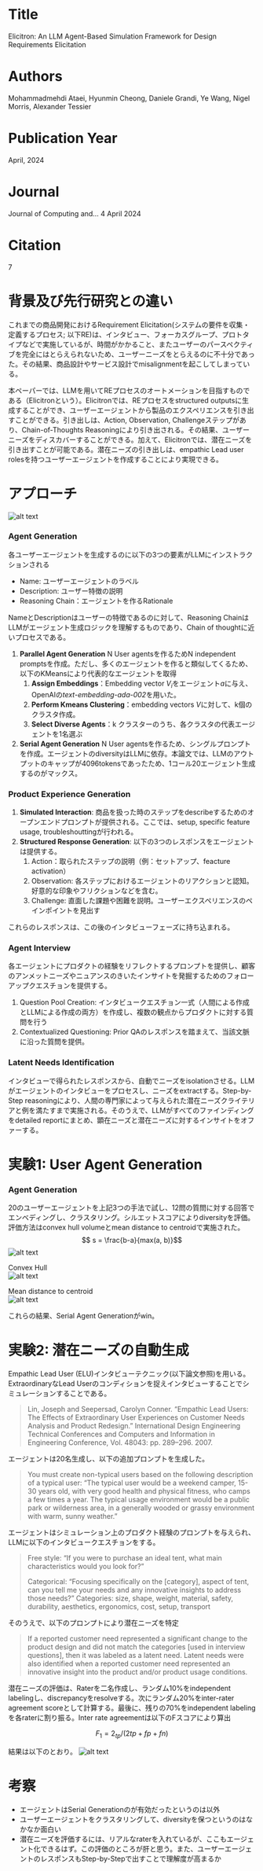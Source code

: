 # Title
Elicitron: An LLM Agent-Based Simulation Framework for Design Requirements Elicitation

# Authors
Mohammadmehdi Ataei, Hyunmin Cheong, Daniele Grandi, Ye Wang, Nigel Morris, Alexander Tessier

# Publication Year
April, 2024

# Journal
Journal of Computing and… 4 April 2024

# Citation
7

# 背景及び先行研究との違い
これまでの商品開発におけるRequirement Elicitation(システムの要件を収集・定義するプロセス; 以下RE)は、インタビュー、フォーカスグループ、プロトタイプなどで実施しているが、時間がかかること、またユーザーのパースペクティブを完全にはとらえられないため、ユーザーニーズをとらえるのに不十分であった。その結果、商品設計やサービス設計でmisalignmentを起こしてしまっている。

本ペーパーでは、LLMを用いてREプロセスのオートメーションを目指すものである（Elicitronという）。Elicitronでは、REプロセスをstructured outputsに生成することができ、ユーザーエージェントから製品のエクスペリエンスを引き出すことができる。引き出しは、Action, Observation, Challengeステップがあり、Chain-of-Thoughts Reasoningにより引き出される。その結果、ユーザーニーズをディスカバーすることができる。加えて、Elicitronでは、潜在ニーズを引き出すことが可能である。潜在ニーズの引き出しは、empathic Lead user rolesを持つユーザーエージェントを作成することにより実現できる。

# アプローチ
![alt text](image.png)

### **Agent Generation**
   
各ユーザーエージェントを生成するのに以下の3つの要素がLLMにインストラクションされる
- Name: ユーザーエージェントのラベル
- Description: ユーザー特徴の説明
- Reasoning Chain：エージェントを作るRationale
  
NameとDescriptionはユーザーの特徴であるのに対して、Reasoning ChainはLLMがエージェント生成ロジックを理解するものであり、Chain of thoughtに近いプロセスである。

  1. **Parallel Agent Generation**
    N User agentsを作るためN independent promptsを作成。ただし、多くのエージェントを作ると類似してくるため、以下のKMeansにより代表的なエージェントを取得
     1. **Assign Embeddings**：Embedding vector $V_i$をエージェント$a$に与え、OpenAIの*text-embedding-ada-002*を用いた。
     2. **Perform Kmeans Clustering**：embedding vectors $V$に対して、k個のクラスタ作成。
     3. **Select Diverse Agents**：k クラスターのうち、各クラスタの代表エージェントを1名選ぶ
  2. **Serial Agent Generation**
   N User agentsを作るため、シングルプロンプトを作成。エージェントのdiversityはLLMに依存。本論文では、LLMのアウトプットのキャップが4096tokensであったため、1コール20エージェント生成するのがマックス。

### **Product Experience Generation**
   1. **Simulated Interaction**: 商品を扱った時のステップをdescribeするためのオープンエンドプロンプトが提供される。ここでは、setup, specific feature usage, troubleshouttingが行われる。
   2. **Structured Response Generation**: 以下の3つのレスポンスをエージェントは提供する。
      1. Action：取られたステップの説明（例：セットアップ、feacture activation）
      2. Observation: 各ステップにおけるエージェントのリアクションと認知。好意的な印象やフリクションなどを含む。
      3. Challenge: 直面した課題や困難を説明。ユーザーエクスペリエンスのペインポイントを見出す
    
これらのレスポンスは、この後のインタビューフェーズに持ち込まれる。

### **Agent Interview**

各エージェントにプロダクトの経験をリフレクトするプロンプトを提供し、顧客のアンメットニーズやニュアンスのきいたインサイトを発掘するためのフォローアップクエスチョンを提供する。
   1. Question Pool Creation: インタビュークエスチョン一式（人間による作成とLLMによる作成の両方）を作成し、複数の観点からプロダクトに対する質問を行う
   2. Contextualized Questioning: Prior QAのレスポンスを踏まえて、当該文脈に沿った質問を提供。

### **Latent Needs Identification**
インタビューで得られたレスポンスから、自動でニーズをisolationさせる。LLMがエージェントのインタビューをプロセスし、ニーズをextractする。Step-by-Step reasoningにより、人間の専門家によって与えられた潜在ニーズクライテリアと例を満たすまで実施される。そのうえで、LLMがすべてのファインディングをdetailed reportにまとめ、顕在ニーズと潜在ニーズに対するインサイトをオファーする。

# 実験1: User Agent Generation
### Agent Generation
20のユーザーエージェントを上記3つの手法で試し、12問の質問に対する回答でエンベディングし、クラスタリング。シルエットスコアによりdiversityを評価。評価方法はconvex hull volumeとmean distance to centroidで実施された。
$$ s = \frac{b-a}{max(a, b)}$$
![alt text](image-3.png)

Convex Hull<br>
![alt text](image-1.png)

Mean distance to centroid<br>
![alt text](image-2.png)

これらの結果、Serial Agent Generationがwin。

# 実験2: 潜在ニーズの自動生成
Empathic Lead User (ELU)インタビューテクニック(以下論文参照)を用いる。ExtraordinaryなLead Userのコンディションを捉えインタビューすることでシミュレーションすることである。
> Lin, Joseph and Seepersad, Carolyn Conner. “Empathic Lead Users: The Effects  of Extraordinary User Experiences on Customer Needs Analysis and Product Redesign.” International Design Engineering Technical Conferences and Computers and Information in Engineering Conference, Vol. 48043: pp. 289–296.  2007.

エージェントは20名生成し、以下の追加プロンプトを生成した。
> You must create non-typical users based on the following description of a typical user: “The typical user would be a weekend camper, 15-30 years old, with very good health and physical fitness, who camps a few times a year. The typical usage environment would be a public park or wilderness area, in a generally wooded or grassy environment with warm, sunny weather.”

エージェントはシミュレーション上のプロダクト経験のプロンプトを与えられ、LLMに以下のインタビュークエスチョンをする。
> Free style: “If you were to purchase an ideal tent, what main characteristics would you look for?”
> 
> Categorical: “Focusing specifically on the [category], aspect of tent, can you tell me your needs and any innovative insights to address those needs?”
Categories: size, shape, weight, material, safety, durability, aesthetics, ergonomics, cost, setup, transport

そのうえで、以下のプロンプトにより潜在ニーズを特定
> If a reported customer need represented a significant change to the product design and did not match the categories [used in interview questions], then it was labeled as a latent need. Latent needs were also identified when a reported customer need represented an innovative insight into the product and/or product usage conditions.

潜在ニーズの評価は、Raterを二名作成し、ランダム10%をindependent labelingし、discrepancyをresolveする。次にランダム20%をinter-rater agreement scoreとして計算する。最後に、残りの70%をindependent labelingを各raterに割り振る。Inter rate agreementは以下のFスコアにより算出

$$ F_1 = 2_{tp} / (2{tp}+fp+fn) $$

結果は以下のとおり。
![alt text](image-4.png)

# 考察
- エージェントはSerial Generationのが有効だったというのは以外
- ユーザーエージェントをクラスタリングして、diversityを保つというのはなかなか面白い
- 潜在ニーズを評価するには、リアルなraterを入れているが、ここもエージェント化できるはず。この評価のところが肝と思う。また、ユーザーエージェントのレスポンスもStep-by-Stepで出すことで理解度が高まるか
